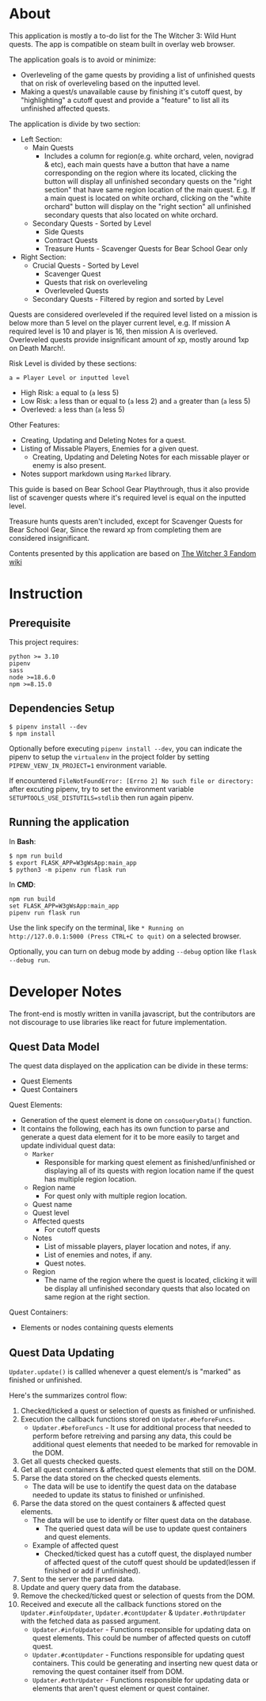 # About

This application is mostly a to-do list for the The Witcher 3: Wild Hunt quests. The app is compatible on steam built in overlay web browser.

The application goals is to avoid or minimize:
  * Overleveling of the game quests by providing a list of unfinished quests that on risk of overleveling based on the inputted level.
  * Making a quest/s unavailable cause by finishing it's cutoff quest, by "highlighting" a cutoff quest and provide a "feature" to list all its unfinished affected quests.

The application is divide by two section:
* Left Section:
  * Main Quests
    * Includes a column for region(e.g. white orchard, velen, novigrad & etc), each main quests have a button that have a name corresponding on the region where its located, clicking the button will display all unfinished secondary quests on the "right section" that have same region location of the main quest. E.g. If a main quest is located on white orchard, clicking on the "white orchard" button will display on the "right section" all unfinished secondary quests that also located on white orchard.
  * Secondary Quests - Sorted by Level
    * Side Quests
    * Contract Quests
    * Treasure Hunts - Scavenger Quests for Bear School Gear only
* Right Section:
  * Crucial Quests - Sorted by Level
    * Scavenger Quest
    * Quests that risk on overleveling
    * Overleveled Quests
  * Secondary Quests - Filtered by region and sorted by Level

Quests are considered overleveled if the required level listed on a mission is below more than 5 level on the player current level, e.g. If mission A required level is 10 and player is 16, then mission A is overleved. Overleveled quests provide insignificant amount of xp, mostly around 1xp on Death March!.

Risk Level is divided by these sections:

`a = Player Level or inputted level`

* High Risk: `a` equal to (`a` less 5)
* Low Risk: `a` less than or equal to (`a` less 2) and `a` greater than (`a` less 5)
* Overleved: `a` less than (`a` less 5)

Other Features:
* Creating, Updating and Deleting Notes for a quest.
* Listing of Missable Players, Enemies for a given quest.
  * Creating, Updating and Deleting Notes for each missable player or enemy is also present.
* Notes support markdown using `Marked` library.

This guide is based on Bear School Gear Playthrough, thus it also provide list of scavenger quests where it's required level is equal on the inputted level.

Treasure hunts quests aren't included, except for Scavenger Quests for Bear School Gear, Since the reward xp from completing them are considered insignificant.

Contents presented by this application are based on [The Witcher 3 Fandom wiki](https://witcher.fandom.com/wiki/The_Witcher_3:_Wild_Hunt)

# Instruction

## Prerequisite
This project requires:
```
python >= 3.10
pipenv
sass
node >=18.6.0
npm >=8.15.0
```

## Dependencies Setup
```
$ pipenv install --dev
$ npm install
```

Optionally before executing `pipenv install --dev`, you can indicate the pipenv to setup the `virtualenv` in the project folder by setting `PIPENV_VENV_IN_PROJECT=1` environment variable.

If encountered `FileNotFoundError: [Errno 2] No such file or directory:` after excuting pipenv, try to set the environment variable `SETUPTOOLS_USE_DISTUTILS=stdlib` then run again pipenv.

## Running the application

In **Bash**:
```
$ npm run build
$ export FLASK_APP=W3gWsApp:main_app
$ python3 -m pipenv run flask run
```

In **CMD**:
```
npm run build
set FLASK_APP=W3gWsApp:main_app
pipenv run flask run
```

Use the link specify on the terminal, like `* Running on http://127.0.0.1:5000 (Press CTRL+C to quit)` on a selected browser.

Optionally, you can turn on debug mode by adding `--debug` option like `flask --debug run`.

# Developer Notes

The front-end is mostly written in vanilla javascript, but the contributors are not discourage to use libraries like react for future implementation.

## Quest Data Model

The quest data displayed on the application can be divide in these terms:
* Quest Elements
* Quest Containers

Quest Elements:
* Generation of the quest element is done on `consoQueryData()` function.
* It contains the following, each has its own function to parse and generate a quest data element for it to be more easily to target and update individual quest data:
  * `Marker`
    * Responsible for marking quest element as finished/unfinished or displaying all of its quests with region location name if the quest has multiple region location.
  * Region name
    * For quest only with multiple region location.
  * Quest name
  * Quest level
  * Affected quests
    * For cutoff quests
  * Notes
    * List of missable players, player location and notes, if any.
    * List of enemies and notes, if any.
    * Quest notes.
  * Region
    * The name of the region where the quest is located, clicking it will be display all unfinished secondary quests that also located on same region at the right section.

Quest Containers:
* Elements or nodes containing quests elements

## Quest Data Updating

`Updater.update()` is callled whenever a quest element/s is "marked" as finished or unfinished.

Here's the summarizes control flow:

1. Checked/ticked a quest or selection of quests as finished or unfinished.
2. Execution the callback functions stored on `Updater.#beforeFuncs`.
    * `Updater.#beforeFuncs` - It use for additional process that needed to perform before retreiving and parsing any data, this could be additional quest elements that needed to be marked for removable in the DOM.
3. Get all quests checked quests.
4. Get all quest containers & affected quest elements that still on the DOM.
5. Parse the data stored on the checked quests elements.
    * The data will be use to identify the quest data on the database needed to update its status to finished or unfinished.
6. Parse the data stored on the quest containers & affected quest elements.
    * The data will be use to identify or filter quest data on the database.
      * The queried quest data will be use to update quest containers and quest elements.
    * Example of affected quest
      * Checked/ticked quest has a cutoff quest, the displayed number of affected quest of the cutoff quest should be updated(lessen if finished or add if unfinished).
7. Sent to the server the parsed data.
8. Update and query query data from the database.
9. Remove the checked/ticked quest or selection of quests from the DOM.
10. Received and execute all the callback functions stored on the `Updater.#infoUpdater`, `Updater.#contUpdater` & `Updater.#othrUpdater` with the fetched data as passed argument.
    * `Updater.#infoUpdater` - Functions responsible for updating data on quest elements. This could be number of affected quests on cutoff quest.
    * `Updater.#contUpdater` - Functions responsible for updating quest containers. This could be generating and inserting new quest data or removing the quest container itself from DOM.
    * `Updater.#othrUpdater` - Functions responsible for updating data or elements that aren't quest element or quest container.

